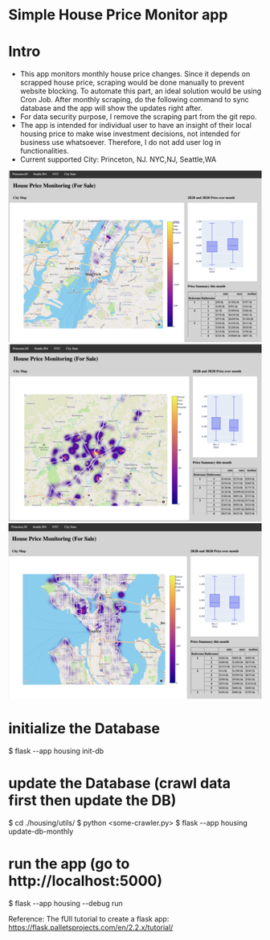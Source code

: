# Simple House Price Monitor app

# Intro
- This app monitors monthly house price changes. Since it depends on scrapped house price, scraping
  would be done manually to prevent website blocking. To automate this part, an ideal solution would be using Cron Job.
  After monthly scraping, do the following command to sync database and the app will show the updates right after.
- For data security purpose, I remove the scraping part from the git repo.
- The app is intended for individual user to have an insight of their local housing price to make wise investment decisions, not intended for business use whatsoever. Therefore, I do not add user log in functionalities.
- Current supported City: Princeton, NJ. NYC,NJ, Seattle,WA


![NYC](markdown_images/NYC.png)
![Princeton](markdown_images/Princeton.png)
![Seattle](markdown_images/Seattle.png)


# initialize the Database
$ flask --app housing init-db

# update the Database (crawl data first then update the DB)
$ cd ./housing/utils/
$ python <some-crawler.py>
$ flask --app housing update-db-monthly

# run the app (go to http://localhost:5000)
$ flask --app housing --debug run

Reference:
The fUll tutorial to create a flask app: https://flask.palletsprojects.com/en/2.2.x/tutorial/
